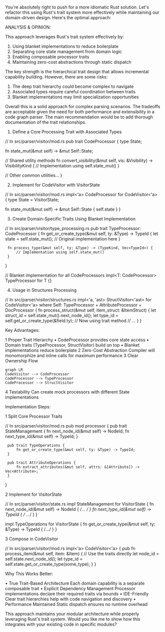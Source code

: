 You're absolutely right to push for a more idiomatic Rust solution. Let's refactor this using Rust's trait system more
effectively while maintaining our domain-driven design. Here's the optimal approach:

ANALYSIS & OPINION:

This approach leverages Rust's trait system effectively by:

1. Using blanket implementations to reduce boilerplate
2. Separating core state management from domain logic
3. Enabling composable processor traits
4. Maintaining zero-cost abstractions through static dispatch

The key strength is the hierarchical trait design that allows incremental capability building. However, there are some risks:

1. The deep trait hierarchy could become complex to navigate
2. Associated types require careful coordination between traits
3. Blanket implementations may limit specialization opportunities

Overall this is a solid approach for complex parsing scenarios. The tradeoffs are acceptable given the need for both performance and extensibility in a code graph parser. The main recommendation would be to add thorough documentation of the trait relationships.

1. Define a Core Processing Trait with Associated Types

 // In src/parser/visitor/mod.rs
 pub trait CodeProcessor {
     type State;

 fn state_mut(&mut self) -> &mut Self::State;

 // Shared utility methods
 fn convert_visibility(&mut self, vis: &Visibility) -> VisibilityKind {
 // Implementation using self.state_mut()
 }

 // Other common utilities...
 }

2. Implement for CodeVisitor with VisitorState

 // In src/parser/visitor/mod.rs
 impl<'a> CodeProcessor for CodeVisitor<'a> {
     type State = VisitorState;

 fn state_mut(&mut self) -> &mut Self::State {
 self.state
 }
 }

3. Create Domain-Specific Traits Using Blanket Implementation

 // In src/parser/visitor/type_processing.rs
 pub trait TypeProcessor: CodeProcessor {
     fn get_or_create_type(&mut self, ty: &Type) -> TypeId {
         let state = self.state_mut();
         // Original implementation here
     }

     fn process_type(&mut self, ty: &Type) -> (TypeKind, Vec<TypeId>) {                                                   
         // Implementation using self.state_mut()                                                                         
     }                                                                                                                    
 }

 // Blanket implementation for all CodeProcessors
 impl<T: CodeProcessor> TypeProcessor for T {}

4. Usage in Structures Processing

 // In src/parser/visitor/structures.rs
 impl<'a, 'ast> StructVisitor<'ast> for CodeVisitor<'a>
 where
     Self: TypeProcessor + AttributeProcessor + DocProcessor
 {
     fn process_struct(&mut self, item_struct: &ItemStruct) {
         let struct_id = self.state_mut().next_node_id();
         let type_id = self.get_or_create_type(&field.ty); // Now using trait method
         // ...
     }
 }

Key Advantages:

 1 Proper Trait Hierarchy
    • CodeProcessor provides core state access
    • Domain traits (TypeProcessor, StructVisitor) build on top
    • Blanket implementations reduce boilerplate
 2 Zero-Cost Abstraction
   Compiler will monomorphize and inline calls for maximum performance
 3 Clear Ownership Flow

    graph LR                                                                                                              
    CodeVisitor --> CodeProcessor                                                                                         
    CodeProcessor --> TypeProcessor                                                                                       
    CodeProcessor --> StructVisitor                                                                                       
                                                                                                                          
 4 Testability
   Can create mock processors with different State implementations

Implementation Steps:

 1 Split Core Processor Traits

 // In src/parser/visitor/mod.rs
 pub mod processor {
     pub trait StateManagement {
         fn next_node_id(&mut self) -> NodeId;
         fn next_type_id(&mut self) -> TypeId;
     }

     pub trait TypeOperations {                                                                                           
         fn get_or_create_type(&mut self, ty: &Type) -> TypeId;                                                           
     }                                                                                                                    
                                                                                                                          
     pub trait AttributeOperations {                                                                                      
         fn extract_attributes(&mut self, attrs: &[Attribute]) -> Vec<Attribute>;                                         
     }                                                                                                                    
 }

 2 Implement for VisitorState

 // In src/parser/visitor/state.rs
 impl StateManagement for VisitorState {
     fn next_node_id(&mut self) -> NodeId { /*... */ }
     fn next_type_id(&mut self) -> TypeId { /* ...*/ }
 }

 impl TypeOperations for VisitorState {
     fn get_or_create_type(&mut self, ty: &Type) -> TypeId { /*...*/ }
 }

 3 Compose in CodeVisitor

 // In src/parser/visitor/mod.rs
 impl<'a> CodeVisitor<'a> {
     pub fn process_item(&mut self, item: &Item) {
         // Use the traits directly
         let node_id = self.state.next_node_id();
         let type_id = self.state.get_or_create_type(some_type);
     }
 }

Why This Works Better:

 • True Trait-Based Architecture
   Each domain capability is a separate composable trait
 • Explicit Dependency Management
   Processor implementations declare their required traits via bounds
 • IDE-Friendly
   Clear trait hierarchies help with code navigation and discovery
 • Performance Maintained
   Static dispatch ensures no runtime overhead

This approach maintains your modular architecture while properly leveraging Rust's trait system. Would you like me to show
how this integrates with your existing code in specific modules?
